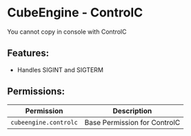 # CubeEngine - ControlC
You cannot copy in console with ControlC

## Features:
 - Handles SIGINT and SIGTERM

## Permissions:

| Permission | Description |
| --- | --- |
| `cubeengine.controlc` | Base Permission for ControlC |
